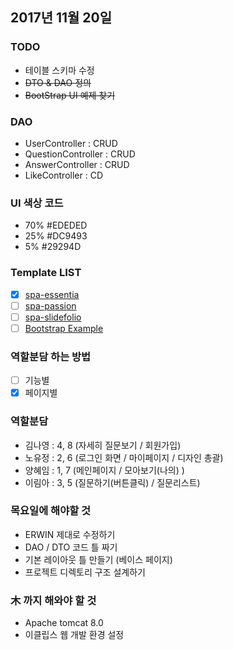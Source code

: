 ## 2017년 11월 20일
### TODO
- 테이블 스키마 수정
- ~~DTO & DAO 정의~~
- ~~BootStrap UI 예제 찾기~~

### DAO
- UserController : CRUD
- QuestionController : CRUD
- AnswerController : CRUD
- LikeController : CD

### UI 색상 코드
- 70% #EDEDED
- 25% #DC9493
- 5% #29294D

### Template LIST
- [x] [spa-essentia](https://github.com/therebelrobot/awesome-bootstrap/blob/master/screenshots/spa-essentia.png)
- [ ] [spa-passion](https://github.com/therebelrobot/awesome-bootstrap/blob/master/screenshots/spa-passion.png)
- [ ] [spa-slidefolio](https://github.com/therebelrobot/awesome-bootstrap/blob/master/screenshots/spa-slidefolio.png)
- [ ] [Bootstrap Example](https://startbootstrap.com/template-categories/all/)

### 역할분담 하는 방법
- [ ] 기능별
- [x] 페이지별

### 역할분담
- 김나영 : 4, 8 (자세히 질문보기 / 회원가입)
- 노유정 : 2, 6 (로그인 화면 / 마이페이지 / 디자인 총괄)
- 양혜임 : 1, 7 (메인페이지 / 모아보기(나의) )
- 이림아 : 3, 5 (질문하기(버튼클릭) / 질문리스트)

### 목요일에 해야할 것
- ERWIN 제대로 수정하기
- DAO / DTO 코드 틀 짜기
- 기본 레이아웃 틀 만들기 (베이스 페이지)
- 프로젝트 디렉토리 구조 설계하기

### 木 까지 해와야 할 것
- Apache tomcat 8.0 
- 이클립스 웹 개발 환경 설정
